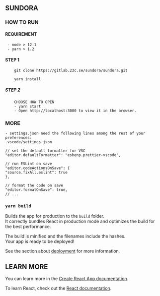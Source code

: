 ## SUNDORA

### HOW TO RUN

#### REQUIREMENT

```
 - node > 12.1
 - yarn > 1.2

```

#### STEP 1

```
    git clone https://gitlab.23c.se/sundora/sundora.git

    yarn install
```

##### STEP 2

```
    CHOOSE HOW TO OPEN
    - yarn start
    - Open http://localhost:3000 to view it in the browser.
```

### MORE

```
- settings.json need the following lines among the rest of your preferences:
.vscode/settings.json

// set the default formatter for VSC
"editor.defaultFormatter": "esbenp.prettier-vscode",

// run ESLint on save
"editor.codeActionsOnSave": {
"source.fixAll.eslint": true
},

// format the code on save
"editor.formatOnSave": true,
// ...
```

### `yarn build`

Builds the app for production to the `build` folder.\
It correctly bundles React in production mode and optimizes the build for the best performance.

The build is minified and the filenames include the hashes.\
Your app is ready to be deployed!

See the section about [deployment](https://facebook.github.io/create-react-app/docs/deployment) for more information.

## LEARN MORE

You can learn more in the [Create React App documentation](https://facebook.github.io/create-react-app/docs/getting-started).

To learn React, check out the [React documentation](https://reactjs.org/).
